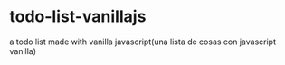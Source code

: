 # todo-list-vanillajs
a todo list made with vanilla javascript(una lista de cosas con javascript vanilla)
